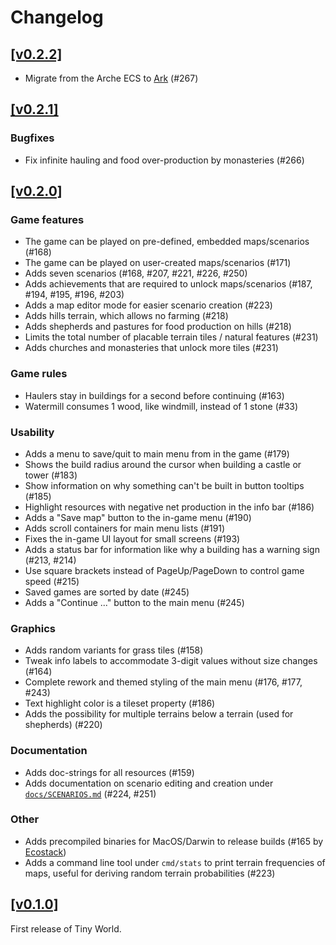 # Changelog

## [[v0.2.2]](https://github.com/mlange-42/tiny-world/compare/v0.2.1...v0.2.2)

* Migrate from the Arche ECS to [Ark](https://github.com/mlange-42/ark) (#267)

## [[v0.2.1]](https://github.com/mlange-42/tiny-world/compare/v0.2.0...v0.2.1)

### Bugfixes

* Fix infinite hauling and food over-production by monasteries (#266)

## [[v0.2.0]](https://github.com/mlange-42/tiny-world/compare/v0.1.0...v0.2.0)

### Game features

* The game can be played on pre-defined, embedded maps/scenarios (#168)
* The game can be played on user-created maps/scenarios (#171)
* Adds seven scenarios (#168, #207, #221, #226, #250)
* Adds achievements that are required to unlock maps/scenarios (#187, #194, #195, #196, #203)
* Adds a map editor mode for easier scenario creation (#223)
* Adds hills terrain, which allows no farming (#218)
* Adds shepherds and pastures for food production on hills (#218)
* Limits the total number of placable terrain tiles / natural features (#231)
* Adds churches and monasteries that unlock more tiles (#231)

### Game rules

* Haulers stay in buildings for a second before continuing (#163)
* Watermill consumes 1 wood, like windmill, instead of 1 stone (#33)

### Usability

* Adds a menu to save/quit to main menu from in the game (#179)
* Shows the build radius around the cursor when building a castle or tower (#183)
* Show information on why something can't be built in button tooltips (#185)
* Highlight resources with negative net production in the info bar (#186)
* Adds a "Save map" button to the in-game menu (#190)
* Adds scroll containers for main menu lists (#191)
* Fixes the in-game UI layout for small screens (#193)
* Adds a status bar for information like why a building has a warning sign (#213, #214)
* Use square brackets instead of PageUp/PageDown to control game speed (#215)
* Saved games are sorted by date (#245)
* Adds a "Continue ..." button to the main menu (#245)

### Graphics

* Adds random variants for grass tiles (#158)
* Tweak info labels to accommodate 3-digit values without size changes (#164)
* Complete rework and themed styling of the main menu (#176, #177, #243)
* Text highlight color is a tileset property (#186)
* Adds the possibility for multiple terrains below a terrain (used for shepherds) (#220)

### Documentation

* Adds doc-strings for all resources (#159)
* Adds documentation on scenario editing and creation under [`docs/SCENARIOS.md`](https://github.com/mlange-42/tiny-world/blob/main/docs/SCENARIOS.md) (#224, #251)

### Other

* Adds precompiled binaries for MacOS/Darwin to release builds (#165 by [Ecostack](https://github.com/Ecostack))
* Adds a command line tool under `cmd/stats` to print terrain frequencies of maps, useful for deriving random terrain probabilities (#223)

## [[v0.1.0]](https://github.com/mlange-42/tiny-world/tree/v0.1.0)

First release of Tiny World.